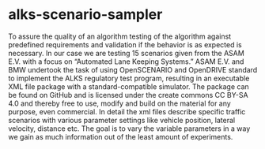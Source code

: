 # alks-scenario-sampler
To assure the quality of an algorithm testing of the algorithm against predefined requirements and validation if the behavior is as expected is necessary. In our case we are testing 15 scenarios given from the ASAM E.V. with a focus on “Automated Lane Keeping Systems.” ASAM E.V. and BMW undertook the task of using OpenSCENARIO and OpenDRIVE standard to implement the ALKS regulatory test program, resulting in an executable XML file package with a standard-compatible simulator. The package can be found on GitHub and is licensed under the create commons CC BY-SA 4.0 and thereby free to use, modify and build on the material for any purpose, even commercial. In detail the xml files describe specific traffic scenarios with various parameter settings like vehicle position, lateral velocity, distance etc. The goal is to vary the variable parameters in a way we gain as much information out of the least amount of experiments.
